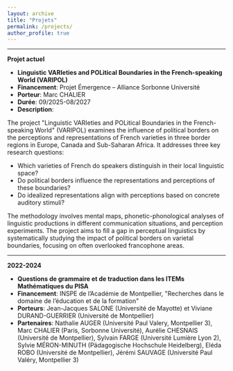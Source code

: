 ```yaml
---
layout: archive
title: "Projets"
permalink: /projects/
author_profile: true
---
```


---
**Projet actuel**
* <b>Linguistic VARIeties and POLitical Boundaries in the French-speaking World (VARIPOL)</b>
* <b>Financement</b>: Projet Émergence – Alliance Sorbonne Université
* <b>Porteur</b>: Marc CHALIER
* <b>Durée</b>: 09/2025-08/2027
* <b>Description</b>:

The project "Linguistic VARIeties and POLitical Boundaries in the French-speaking World" (VARIPOL) examines the influence of political borders on the perceptions and representations of French varieties in three border regions in Europe, Canada and Sub-Saharan Africa. It addresses three key research questions:

  * Which varieties of French do speakers distinguish in their local linguistic space?
  * Do political borders influence the representations and perceptions of these boundaries?
  * Do idealized representations align with perceptions based on concrete auditory stimuli?  

The methodology involves mental maps, phonetic-phonological analyses of linguistic productions in different communication situations, and perception experiments. The project aims to fill a gap in perceptual linguistics by systematically studying the impact of political borders on varietal boundaries, focusing on often overlooked francophone areas.

---
**2022-2024**
* <b>Questions de grammaire et de traduction dans les ITEMs Mathématiques du PISA</b>
* <b>Financement</b>: INSPE de l’Académie de Montpellier, "Recherches dans le domaine de l’éducation et de la formation"
* <b>Porteurs</b>: Jean-Jacques SALONE (Université de Mayotte) et Viviane DURAND-GUERRIER (Université de Montpellier)
* <b>Partenaires</b>: Nathalie AUGER (Université Paul Valery, Montpellier 3), Marc CHALIER (Paris, Sorbonne Université), Aurélie CHESNAIS (Université de Montpellier), Sylvain FARGE (Université Lumière Lyon 2), Sylvie MÉRON-MINUTH (Pädagogische Hochschule Heidelberg), Eléda ROBO (Université de Montpellier), Jérémi SAUVAGE (Université Paul Valéry, Montpellier 3)
